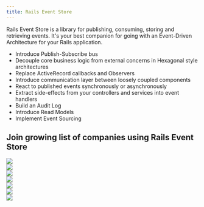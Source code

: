 ```yaml
---
title: Rails Event Store
---
```


<p class="mb-6 mt-12 text-lg sm:text-2xl leading-normal">
    Rails Event Store is a library for publishing, consuming, storing and retrieving events. It's&nbspyour best companion for going with an Event-Driven Architecture for your Rails application.
</p>

<ul class="mt-6 mb-6 flex flex-wrap -mr-4">
    <li class="flex items-stretch h-48 md:w-1/3 w-full my-2 pr-4 text-xl">
        <div class="bg-gray-100 rounded justify-center grow flex items-center px-4 py-4 font-bold text-gray-500 text-center">
            Introduce Publish-Subscribe bus
        </div>
    </li>
    <li class="flex items-stretch h-48 md:w-1/3 w-full my-2 pr-4 text-xl">
        <div class="bg-gray-100 rounded justify-center grow flex items-center px-4 py-4 font-bold text-gray-500 text-center">
            Decouple core business logic from external concerns in Hexagonal style architectures
        </div>
    </li>
    <li class="flex items-stretch h-48 md:w-1/3 w-full my-2 pr-4 text-xl">
        <div class="bg-gray-100 rounded justify-center grow flex items-center px-4 py-4 font-bold text-gray-500 text-center">
            Replace ActiveRecord callbacks and Observers
        </div>
    </li>
    <li class="flex items-stretch h-48 md:w-1/3 w-full my-2 pr-4 text-xl">
        <div class="bg-gray-100 rounded justify-center grow flex items-center px-4 py-4 font-bold text-gray-500 text-center">
            Introduce communication layer between loosely coupled components
        </div>
    </li>
    <li class="flex items-stretch h-48 md:w-1/3 w-full my-2 pr-4 text-xl">
        <div class="bg-gray-100 rounded justify-center grow flex items-center px-4 py-4 font-bold text-gray-500 text-center">
            React to published events synchronously or asynchronously
        </div>
    </li>
    <li class="flex items-stretch h-48 md:w-1/3 w-full my-2 pr-4 text-xl">
        <div class="bg-gray-100 rounded justify-center grow flex items-center px-4 py-4 font-bold text-gray-500 text-center">
            Extract side-effects from your controllers and services into event handlers
        </div>
    </li>
    <li class="flex items-stretch h-48 md:w-1/3 w-full my-2 pr-4 text-xl">
        <div class="bg-gray-100 rounded justify-center grow flex items-center px-4 py-4 font-bold text-gray-500 text-center">
            Build an Audit Log
        </div>
    </li>
    <li class="flex items-stretch h-48 md:w-1/3 w-full my-2 pr-4 text-xl">
        <div class="bg-gray-100 rounded justify-center grow flex items-center px-4 py-4 font-bold text-gray-500 text-center">
            Introduce Read Models
        </div>
    </li>
    <li class="flex items-stretch h-48 md:w-1/3 w-full my-2 pr-4 text-xl">
        <div class="bg-gray-100 rounded justify-center grow flex items-center px-4 py-4 font-bold text-gray-500 text-center">
            Implement Event Sourcing
        </div>
    </li>
</ul>

<h2 class="font-bold mt-24 mb-12 -mr-6">Join growing list of companies using Rails Event Store</h2>
<div class="flex flex-wrap mb-32 -mr-4">
    <div class="flex items-stretch h-48 md:w-1/4 w-1/2 my-2 pr-4 text-xl">
        <div class="bg-gray-100 rounded justify-center grow flex items-center px-4 py-4 font-bold text-gray-500 text-center">
            <a class="bg-none" href="https://billetto.co.uk">
                <img class="w-full" src="/images/billetto_logo.svg" />
            </a>
        </div>
    </div>
    <div class="flex items-stretch h-48 md:w-1/4 w-1/2 my-2 pr-4 text-xl">
        <div class="bg-gray-100 rounded justify-center grow flex items-center px-4 py-4 font-bold text-gray-500 text-center">
            <a class="bg-none" href="https://zencargo.com">
                <img class="w-full" src="/images/zencargo_logo.png" />
            </a>
        </div>
    </div>
    <div class="flex items-stretch h-48 md:w-1/4 w-1/2 my-2 pr-4 text-xl">
        <div class="bg-gray-100 rounded justify-center grow flex items-center px-4 py-4 font-bold text-gray-500 text-center">
            <a class="bg-none" href="https://acatus.com">
                <img class="w-full" src="/images/acatus_logo.svg" />
            </a>
        </div>
    </div>
    <div class="flex items-stretch h-48 md:w-1/4 w-1/2 my-2 pr-4 text-xl">
        <div class="bg-gray-100 rounded justify-center grow flex items-center px-4 py-4 font-bold text-gray-500 text-center">
            <a class="bg-none" href="https://assist-software.net">
                <img class="w-full" src="/images/assist_logo.png" />
            </a>
        </div>
    </div>
    <div class="flex items-stretch h-48 md:w-1/4 w-1/2 my-2 pr-4 text-xl">
        <div class="bg-gray-100 rounded justify-center grow flex items-center px-4 py-4 font-bold text-gray-500 text-center">
            <a class="bg-none" href="https://gat.engineering">
                <img class="w-full" src="/images/gat-logo.svg" />
            </a>
        </div>
    </div>
    <div class="flex items-stretch h-48 md:w-1/4 w-1/2 my-2 pr-4 text-xl">
        <div class="bg-gray-100 rounded justify-center grow flex items-center px-4 py-4 font-bold text-gray-500 text-center">
            <a class="bg-none" href="https://www.monterail.com">
                <img class="w-full" src="/images/monterail.svg" />
            </a>
        </div>
    </div>
    <div class="flex items-stretch h-48 md:w-1/4 w-1/2 my-2 pr-4 text-xl">
        <div class="bg-gray-100 rounded justify-center grow flex items-center px-4 py-4 font-bold text-gray-500 text-center">
            <a class="bg-none" href="https://www.trezy.io">
                <img class="w-full" src="/images/trezy.svg" />
            </a>
        </div>
    </div>
</div>

